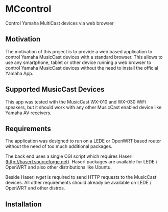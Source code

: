 # MCcontrol
Control Yamaha MultiCast devices via web browser

## Motivation
The motivation of this project is to provide a web based application to control
Yamaha MusicCast devices with a standard browser. This allows to use
any smartphone, tablet or other device running a web browser to
control Yamaha MusicCast devices without the need to install the official
Yamaha App.

## Supported MusicCast Devices
This app was tested with the MusicCast WX-010 and WX-030 WiFi speakers,
but it should work with any other MusicCast enabled device like Yamaha
AV receivers.

## Requirements
The application was designed to run on a LEDE or OpenWRT based router
without the need of too much additional packages.

The back end uses a single CGI script which requires Haserl (http://haserl.sourceforge.net). Haserl packages are available for
LEDE / OpenWRT and also other distributions like Ubuntu.

Beside Haserl *wget* is required to send HTTP requests to the MusicCast
devices. All other requirements should already be available on LEDE / OpenWRT
and other distros.

## Installation

